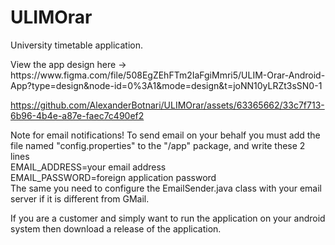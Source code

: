 # ULIMOrar
University timetable application.
<p> View the app design here -> https://www.figma.com/file/508EgZEhFTm2IaFgiMmri5/ULIM-Orar-Android-App?type=design&node-id=0%3A1&mode=design&t=joNN10yLRZt3sSN0-1 </p>


https://github.com/AlexanderBotnari/ULIMOrar/assets/63365662/33c7f713-6b96-4b4e-a87e-faec7c490ef2

<p>
Note for email notifications!
To send email on your behalf you must add the file named "config.properties" to the "/app" package,
and write these 2 lines<br>
EMAIL_ADDRESS=your email address<br>
EMAIL_PASSWORD=foreign application password<br>
The same you need to configure the EmailSender.java class with your email server if it is different from GMail.
</p>

<p>If you are a customer and simply want to run the application on your android system then download a release of the application.</p>
